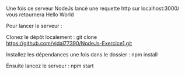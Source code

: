 Une fois ce serveur NodeJs lancé une requette http sur localhost:3000/ vous retournera Hello World

Pour lancer le serveur :

Clonez le dépôt localement : git clone https://github.com/vidal77390/NodeJs-Exercice1.git

Installez les dépendances une fois dans le dossier : npm install

Ensuite lancez le serveur : npm start

